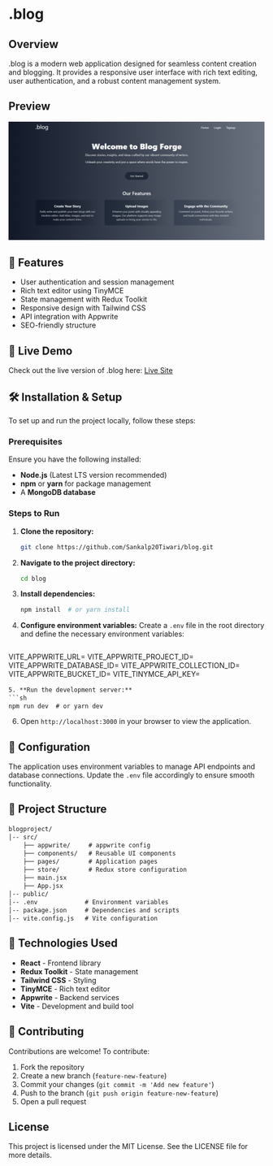 # .blog

## Overview
.blog is a modern web application designed for seamless content creation and blogging. It provides a responsive user interface with rich text editing, user authentication, and a robust content management system.

## Preview

![.blog Landing Page](public/landing-page.png)

## 🚀 Features

- User authentication and session management
- Rich text editor using TinyMCE
- State management with Redux Toolkit
- Responsive design with Tailwind CSS
- API integration with Appwrite
- SEO-friendly structure

## 🔗 Live Demo

Check out the live version of .blog here: [Live Site](https://blog-alpha-amber-57.vercel.app/)

## 🛠 Installation & Setup

To set up and run the project locally, follow these steps:

### Prerequisites

Ensure you have the following installed:

- **Node.js** (Latest LTS version recommended)
- **npm** or **yarn** for package management
- A **MongoDB database**

### Steps to Run

1. **Clone the repository:**
   ```sh
   git clone https://github.com/Sankalp20Tiwari/blog.git
   ```
2. **Navigate to the project directory:**
   ```sh
   cd blog
   ```
3. **Install dependencies:**
   ```sh
   npm install  # or yarn install
   ```
4. **Configure environment variables:**
   Create a `.env` file in the root directory and define the necessary environment variables:
   ```sh
  VITE_APPWRITE_URL=<your-appwrite-url>
  VITE_APPWRITE_PROJECT_ID=<your-appwrite-project-id> 
  VITE_APPWRITE_DATABASE_ID=<your-appwrite-database-id>
  VITE_APPWRITE_COLLECTION_ID=<your-appwrite-collection-id>
  VITE_APPWRITE_BUCKET_ID=<your-appwrite-bucket-id>
  VITE_TINYMCE_API_KEY=<your-tinymce-api-key>
   ```
5. **Run the development server:**
   ```sh
   npm run dev  # or yarn dev
   ```
6. Open `http://localhost:3000` in your browser to view the application.

## 🔧 Configuration

The application uses environment variables to manage API endpoints and database connections. Update the `.env` file accordingly to ensure smooth functionality.


## 📂 Project Structure
```
blogproject/
│-- src/
    ├── appwrite/     # appwrite config
    ├── components/   # Reusable UI components
    ├── pages/        # Application pages
    ├── store/        # Redux store configuration
    ├── main.jsx
    ├── App.jsx 
│-- public/
│-- .env             # Environment variables
│-- package.json     # Dependencies and scripts
│-- vite.config.js   # Vite configuration
```

## 🏰 Technologies Used
 
- **React** - Frontend library
- **Redux Toolkit** - State management
- **Tailwind CSS** - Styling
- **TinyMCE** - Rich text editor
- **Appwrite** - Backend services
- **Vite** - Development and build tool

## 🤝 Contributing
Contributions are welcome! To contribute:
1. Fork the repository
2. Create a new branch (`feature-new-feature`)
3. Commit your changes (`git commit -m 'Add new feature'`)
4. Push to the branch (`git push origin feature-new-feature`)
5. Open a pull request

## License
This project is licensed under the MIT License. See the LICENSE file for more details.


